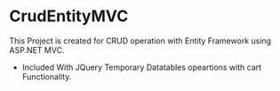 # CrudEntityMVC
This Project is created for CRUD operation with Entity Framework using ASP.NET MVC.
- Included With JQuery Temporary Datatables opeartions with cart Functionality.
